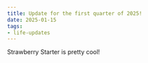 ```yaml
---
title: Update for the first quarter of 2025!
date: 2025-01-15
tags:
- life-updates
---
```

Strawberry Starter is pretty cool!
